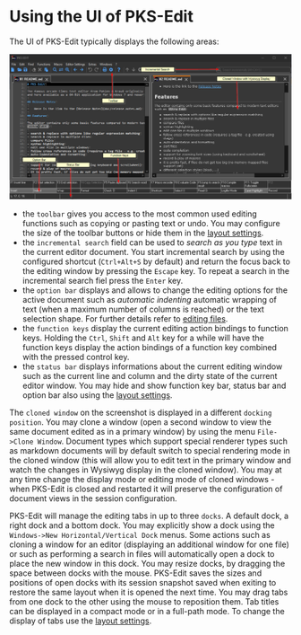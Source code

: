 # Using the UI of PKS-Edit


The UI of PKS-Edit typically displays the following areas:



![The User Interface of PKS-Edit](pksedit-ui.png)


- the `toolbar` gives you access to the most common used editing functions such as copying or pasting text or undo. You
may configure the size of the toolbar buttons or hide them in the [layout settings](configuration.md#layout_options).
- the `incremental search` field can be used to _search as you type_ text in the current editor document. You start incremental
  search by using the configured shortcut (`Ctrl+Alt+S` by default) and return the focus back to the editing window by
  pressing the `Escape` key. To repeat a search in the incremental search fiel press the `Enter` key.
- the `option bar` displays and allows to change the editing options for the active document such as _automatic indenting_ automatic
  wrapping of text (when a maximum number of columns is reached) or the text selection shape. For further details refer to 
  [editing files](editing_files.md#options_affecting_the_editing_of_text).
- the `function keys` display the current editing action bindings to function keys. Holding the `Ctrl`, `Shift` and `Alt` key
  for a while will have the function keys display the action bindings of a function key combined with the pressed control key.
- the `status bar` displays informations about the current editing window such as the current line and column and the dirty 
  state of the current editor window. You may hide and show function key bar, status bar and option bar also using 
  the [layout settings](configuration.md#layout_options).

The `cloned window` on the screenshot is displayed in a different `docking position`. You may clone a window (open a second window to
view the same document edited as in a primary window) by using the menu `File->Clone Window`. Document types which support special
renderer types such as markdown documents will by default switch to special rendering mode in the cloned window (this will allow you
to edit text in the primary window and watch the changes in Wysiwyg display in the cloned window). You may at any time change
the display mode or editing mode of cloned windows - when PKS-Edit is closed and restarted it will preserve the configuration
of document views in the session configuration.

PKS-Edit will manage the editing tabs in up to three `docks`. A default dock, a right dock and a bottom dock.
You may explicitly show a dock using the `Windows->New Horizontal/Vertical Dock` menus. Some actions
such as cloning a window for an editor (displaying an additional window for one file) or such as performing a search in
files will automatically open a dock to place the new window in this dock. You may resize
docks, by dragging the space between docks with the mouse. PKS-Edit saves the sizes and positions of open docks with
its session snapshot saved when exiting to restore the same layout when it is opened the next time.
You may drag tabs from one dock to the other using the mouse to reposition them. Tab titles can be displayed in
a compact mode or in a full-path mode. To change the display of tabs use the [layout settings](configuration.md#layout_options).


